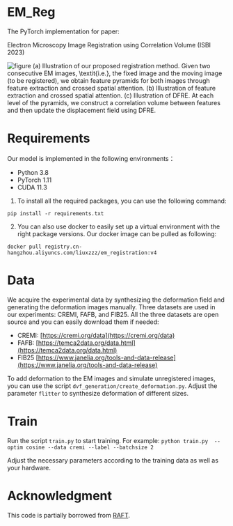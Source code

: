# EM_Reg
The PyTorch implementation for paper:

Electron Microscopy Image Registration using Correlation Volume (ISBI 2023)

![figure](https://user-images.githubusercontent.com/87810937/217230931-7f92c13b-42c6-4f8d-bc01-ab0c2dd3c287.jpg)
(a) Illustration of our proposed registration method. Given two consecutive EM images, \textit{i.e.}, the fixed image and the moving image (to be registered), we obtain feature pyramids for both images through feature extraction and crossed spatial attention. (b) Illustration of feature extraction and crossed spatial attention. (c) Illustration of DFRE. At each level of the pyramids, we construct a correlation volume between features and then update the displacement field using DFRE.

# Requirements
Our model is implemented in the following environments：
- Python 3.8
- PyTorch 1.11
- CUDA 11.3

1. To install all the required packages, you can use the following command:

`pip install -r requirements.txt`

2. You can also use docker to easily set up a virtual environment with the right package versions. Our docker image can be pulled as following:

`docker pull registry.cn-hangzhou.aliyuncs.com/liuxzzz/em_registration:v4`

# Data
We acquire the experimental data by synthesizing the deformation field and generating the deformation images manually. Three datasets are used in our experiments: CREMI, FAFB, and FIB25. All the three datasets are open source and you can easily download them if needed:
- CREMI: [https://cremi.org/data](https://cremi.org/data)
- FAFB: [https://temca2data.org/data.html](https://temca2data.org/data.html)
- FIB25 [https://www.janelia.org/tools-and-data-release](https://www.janelia.org/tools-and-data-release)

To add deformation to the EM images and simulate unregistered images, you can use the script `dvf_generation/create_deformation.py`. Adjust the parameter `flitter` to synthesize deformation of different sizes.

# Train
Run the script `train.py` to start training. For example:
`python train.py  --optim cosine --data cremi --label --batchsize 2`

Adjust the necessary parameters according to the training data as well as your hardware.

# Acknowledgment
This code is partially borrowed from [RAFT](https://github.com/princeton-vl/RAFT). 
